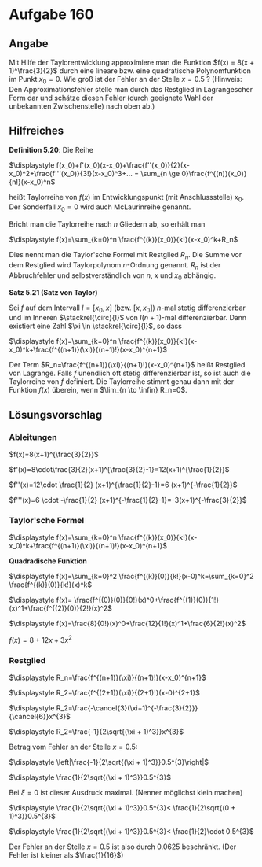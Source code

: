 # Aufgabe 160
## Angabe

Mit Hilfe der Taylorentwicklung approximiere man die Funktion $f(x) = 8(x + 1)^\frac{3}{2}$
durch eine lineare bzw. eine quadratische Polynomfunktion im Punkt $x_0 = 0$. Wie groß ist
der Fehler an der Stelle $x = 0.5$ ? (Hinweis: Den Approximationsfehler stelle man durch das
Restglied in Lagrangescher Form dar und schätze diesen Fehler (durch geeignete Wahl der
unbekannten Zwischenstelle) nach oben ab.)

## Hilfreiches

**Definition 5.20**: Die Reihe

$\displaystyle f(x_0)+f'(x_0)(x-x_0)+\frac{f''(x_0)}{2}(x-x_0)^2+\frac{f'''(x_0)}{3!}(x-x_0)^3+… = \sum_{n \ge 0}\frac{f^{(n)}(x_0)}{n!}(x-x_0)^n$ 

heißt Taylorreihe von $f(x)$ im Entwicklungspunkt (mit Anschlussstelle) $x_0$. Der Sonderfall $x_0=0$ wird auch McLaurinreihe genannt.

Bricht man die Taylorreihe nach $n$ Gliedern ab, so erhält man

$\displaystyle f(x)=\sum_{k=0}^n \frac{f^{(k)}(x_0)}{k!}(x-x_0)^k+R_n$

Dies nennt man die Taylor'sche Formel mit Restglied $R_n$. Die Summe vor dem Restglied wird Taylorpolynom $n$-Ordnung genannt. $R_n$ ist der Abbruchfehler und selbstverständlich von $n$, $x$ und $x_0$ abhängig.

**Satz 5.21 (Satz von Taylor)**

Sei $f$ auf dem Intervall $I=[x_0, x]$ (bzw. $[x,x_0]$) $n$-mal stetig differenzierbar und im Inneren $\stackrel{\circ}{I}$ von $I (n+1)$-mal differenzierbar. Dann existiert eine Zahl $\xi \in \stackrel{\circ}{I}$, so dass

$\displaystyle f(x)=\sum_{k=0}^n \frac{f^{(k)}(x_0)}{k!}(x-x_0)^k+\frac{f^{(n+1)}(\xi)}{(n+1)!}(x-x_0)^{n+1}$

Der Term $R_n=\frac{f^{(n+1)}(\xi)}{(n+1)!}(x-x_0)^{n+1}$ heißt Restglied von Lagrange. Falls $f$ unendlich oft stetig differenzierbar ist, so ist auch die Taylorreihe von $f$ definiert. Die Taylorreihe stimmt genau dann mit der Funktion $f(x)$ überein, wenn $\lim_{n \to \infin} R_n=0$.

## Lösungsvorschlag

### Ableitungen

$f(x)=8(x+1)^{\frac{3}{2}}$

$f'(x)=8\cdot\frac{3}{2}(x+1)^{\frac{3}{2}-1}=12(x+1)^{\frac{1}{2}}$

$f''(x)=12\cdot \frac{1}{2} (x+1)^{\frac{1}{2}-1}=6 (x+1)^{-\frac{1}{2}}$

$f'''(x)=6 \cdot -\frac{1}{2} (x+1)^{-\frac{1}{2}-1}=-3(x+1)^{-\frac{3}{2}}$

### Taylor'sche Formel

$\displaystyle f(x)=\sum_{k=0}^n \frac{f^{(k)}(x_0)}{k!}(x-x_0)^k+\frac{f^{(n+1)}(\xi)}{(n+1)!}(x-x_0)^{n+1}$

**Quadradische Funktion**

$\displaystyle f(x)=\sum_{k=0}^2 \frac{f^{(k)}(0)}{k!}(x-0)^k=\sum_{k=0}^2 \frac{f^{(k)}(0)}{k!}(x)^k$

$\displaystyle f(x)= \frac{f^{(0)}(0)}{0!}(x)^0+\frac{f^{(1)}(0)}{1!}(x)^1+\frac{f^{(2)}(0)}{2!}(x)^2$

$\displaystyle f(x)=\frac{8}{0!}(x)^0+\frac{12}{1!}(x)^1+\frac{6}{2!}(x)^2$

$\displaystyle f(x)= 8+12x+3x^2$

### Restglied

$\displaystyle R_n=\frac{f^{(n+1)}(\xi)}{(n+1)!}(x-x_0)^{n+1}$

$\displaystyle R_2=\frac{f^{(2+1)}(\xi)}{(2+1)!}(x-0)^{2+1}$

$\displaystyle R_2=\frac{-\cancel{3}(\xi+1)^{-\frac{3}{2}}}{\cancel{6}}x^{3}$

$\displaystyle R_2=\frac{-1}{2\sqrt{(\xi + 1)^3}}x^{3}$

Betrag vom Fehler an der Stelle $x=0.5$:

$\displaystyle \left|\frac{-1}{2\sqrt{(\xi + 1)^3}}0.5^{3}\right|$

$\displaystyle \frac{1}{2\sqrt{(\xi + 1)^3}}0.5^{3}$

Bei $\xi = 0$ ist dieser Ausdruck maximal. (Nenner möglichst klein machen)

$\displaystyle \frac{1}{2\sqrt{(\xi + 1)^3}}0.5^{3}< \frac{1}{2\sqrt{(0 + 1)^3}}0.5^{3}$

$\displaystyle \frac{1}{2\sqrt{(\xi + 1)^3}}0.5^{3}< \frac{1}{2}\cdot 0.5^{3}$

Der Fehler an der Stelle $x=0.5$ ist also durch $0.0625$ beschränkt. (Der Fehler ist kleiner als $\frac{1}{16}$)

